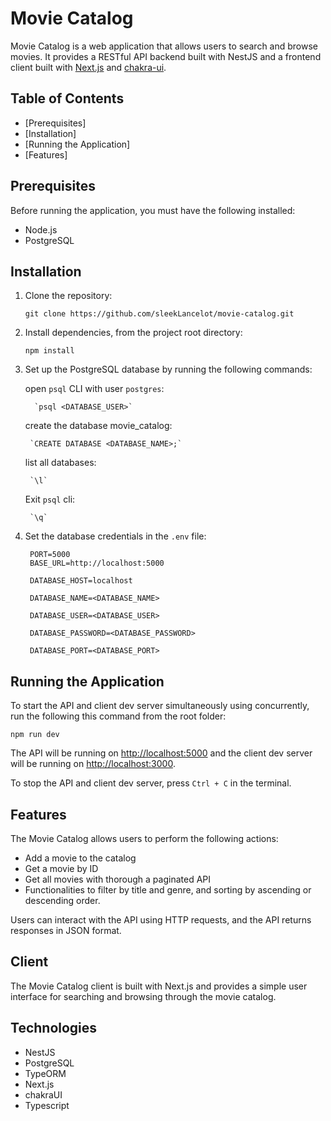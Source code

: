Movie Catalog
================================

Movie Catalog is a web application that allows users to search and browse movies. It provides a RESTful API backend built with NestJS and a frontend client built with [Next.js](https://nextjs.org/) and [chakra-ui]().

Table of Contents
-----------------

- [Prerequisites]
- [Installation]
- [Running the Application]
- [Features]

Prerequisites
-------------

Before running the application, you must have the following installed:

- Node.js
- PostgreSQL

Installation
------------

1. Clone the repository:

    `git clone https://github.com/sleekLancelot/movie-catalog.git`

2. Install dependencies, from the project root directory:

    `npm install`

3. Set up the PostgreSQL database by running the following commands:

    open `psql` CLI with user `postgres`:

         `psql <DATABASE_USER>`

    create the database movie_catalog:

        `CREATE DATABASE <DATABASE_NAME>;`

    list all databases:

        `\l`

    Exit `psql` cli:

        `\q`

4. Set the database credentials in the `.env` file:

        PORT=5000
        BASE_URL=http://localhost:5000

        DATABASE_HOST=localhost

        DATABASE_NAME=<DATABASE_NAME>

        DATABASE_USER=<DATABASE_USER>

        DATABASE_PASSWORD=<DATABASE_PASSWORD>

        DATABASE_PORT=<DATABASE_PORT>

Running the Application
-----------------------

To start the API and client dev server simultaneously using concurrently, run the following this command from the root folder:

`npm run dev`

The API will be running on [http://localhost:5000](http://localhost:5000/) and the client dev server will be running on [http://localhost:3000](http://localhost:3000/).

To stop the API and client dev server, press `Ctrl + C` in the terminal.

Features
--------

The Movie Catalog allows users to perform the following actions:

- Add a movie to the catalog
- Get a movie by ID
- Get all movies with thorough a paginated API
- Functionalities to filter by title and genre, and sorting by ascending or descending order.

Users can interact with the API using HTTP requests, and the API returns responses in JSON format.

## Client

The Movie Catalog client is built with Next.js and provides a simple user interface for searching and browsing through the movie catalog.

## Technologies

- NestJS
- PostgreSQL
- TypeORM
- Next.js
- chakraUI
- Typescript
